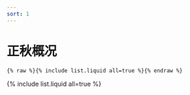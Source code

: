 ```yaml
---
sort: 1
---
```


# 正秋概况

```
{% raw %}{% include list.liquid all=true %}{% endraw %}
```

{% include list.liquid all=true %}
